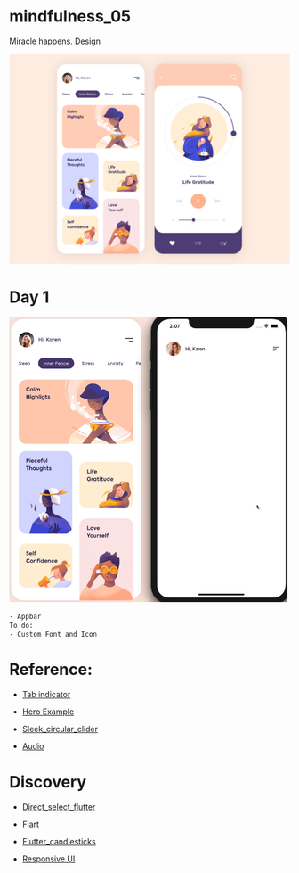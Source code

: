 # mindfulness_05



Miracle happens. <a href="https://dribbble.com/shots/7424303-Mobile-App-Mindfulness">Design</a>

<img src ="design/mindfulness_05.png">



# Day 1

<img src ="process/day1.gif" width ="500">

    - Appbar
    To do:
    - Custom Font and Icon
# Reference:
- <a href="https://github.com/kelvin147789/Flutter-UI-Resources/blob/5e0622493cccb4e7d52b095b0a72d11b5a548469/Example/flutter_ghana_ui_challenge_week-1_master/lib/views/home.dart#L113-L138"> Tab indicator</a>

- <a href="https://youtu.be/lrMCjIYpnjg?t=178">Hero Example</a>

- <a href="https://pub.dev/packages/sleek_circular_slider">Sleek_circular_clider</a>

- <a href="https://pub.dev/packages/audio">Audio</a>


# Discovery
- <a href="https://pub.dev/packages/direct_select_flutter">Direct_select_flutter</a>

- <a href="https://github.com/mtcliatt/Flarts">Flart</a>

- <a href="https://pub.dev/packages/flutter_candlesticks">Flutter_candlesticks</a>

- <a href="https://www.filledstacks.com/post/building-a-responsive-ui-architecture-in-flutter/">Responsive UI</a>
